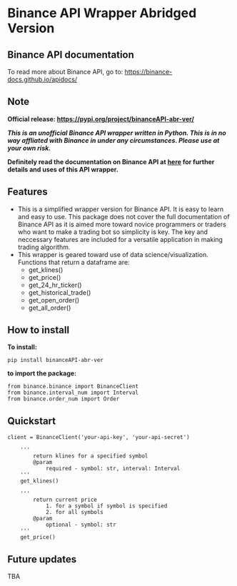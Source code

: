 ﻿# Binance API Wrapper Abridged Version
 
## Binance API documentation
  To read more about Binance API, go to: https://binance-docs.github.io/apidocs/
  
## Note

**Official release: https://pypi.org/project/binanceAPI-abr-ver/**

***This is an unofficial Binance API wrapper written in Python. This is in no way affliated with Binance in under any circumstances. Please use at your own risk.***

**Definitely read the documentation on Binance API at [here](https://binance-docs.github.io/apidocs/) for further details and uses of this API wrapper.**

## Features

* This is a simplified wrapper version for Binance API. It is easy to learn and easy to use. This package does not cover the full documentation of Binance API as it is aimed more toward novice programmers or traders who want to make a trading bot so simplicity is key. The key and neccessary features are included for a versatile application in making trading algorithm.
* This wrapper is geared toward use of data science/visualization. Functions that return a dataframe are:
     * get_klines()
     * get_price()
     * get_24_hr_ticker()
     * get_historical_trade()
     * get_open_order()
     * get_all_order()

## How to install

**To install:**

```
pip install binanceAPI-abr-ver
```

**to import the package:**

```
from binance.binance import BinanceClient
from binance.interval_num import Interval
from binance.order_num import Order
```

## Quickstart

```
client = BinanceClient('your-api-key', 'your-api-secret')
```

```
    '''
        return klines for a specified symbol
        @param
            required - symbol: str, interval: Interval
    '''
    get_klines()
```

```
    '''
        return current price
            1. for a symbol if symbol is specified
            2. for all symbols
        @param
            optional - symbol: str
    '''
    get_price()
```

## Future updates

TBA
